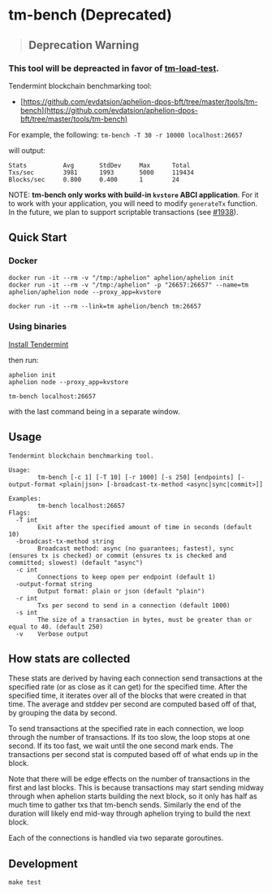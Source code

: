# tm-bench (Deprecated)

> ## **Deprecation Warning**

### This tool will be depreacted in favor of [tm-load-test](https://github.com/interchainio/tm-load-test).

Tendermint blockchain benchmarking tool:

- [https://github.com/evdatsion/aphelion-dpos-bft/tree/master/tools/tm-bench](https://github.com/evdatsion/aphelion-dpos-bft/tree/master/tools/tm-bench)

For example, the following: `tm-bench -T 30 -r 10000 localhost:26657`

will output:

```
Stats          Avg       StdDev     Max      Total
Txs/sec        3981      1993       5000     119434
Blocks/sec     0.800     0.400      1        24
```

NOTE: **tm-bench only works with build-in `kvstore` ABCI application**. For it
to work with your application, you will need to modify `generateTx` function.
In the future, we plan to support scriptable transactions (see
[\#1938](https://github.com/evdatsion/aphelion-dpos-bft/issues/1938)).

## Quick Start

### Docker

```
docker run -it --rm -v "/tmp:/aphelion" aphelion/aphelion init
docker run -it --rm -v "/tmp:/aphelion" -p "26657:26657" --name=tm aphelion/aphelion node --proxy_app=kvstore

docker run -it --rm --link=tm aphelion/bench tm:26657
```

### Using binaries

[Install Tendermint](https://github.com/evdatsion/aphelion-dpos-bft#install)

then run:

```
aphelion init
aphelion node --proxy_app=kvstore

tm-bench localhost:26657
```

with the last command being in a separate window.

## Usage

```
Tendermint blockchain benchmarking tool.

Usage:
        tm-bench [-c 1] [-T 10] [-r 1000] [-s 250] [endpoints] [-output-format <plain|json> [-broadcast-tx-method <async|sync|commit>]]

Examples:
        tm-bench localhost:26657
Flags:
  -T int
        Exit after the specified amount of time in seconds (default 10)
  -broadcast-tx-method string
        Broadcast method: async (no guarantees; fastest), sync (ensures tx is checked) or commit (ensures tx is checked and committed; slowest) (default "async")
  -c int
        Connections to keep open per endpoint (default 1)
  -output-format string
        Output format: plain or json (default "plain")
  -r int
        Txs per second to send in a connection (default 1000)
  -s int
        The size of a transaction in bytes, must be greater than or equal to 40. (default 250)
  -v    Verbose output
```

## How stats are collected

These stats are derived by having each connection send transactions at the
specified rate (or as close as it can get) for the specified time.
After the specified time, it iterates over all of the blocks that were created
in that time.
The average and stddev per second are computed based off of that, by
grouping the data by second.

To send transactions at the specified rate in each connection, we loop
through the number of transactions.
If its too slow, the loop stops at one second.
If its too fast, we wait until the one second mark ends.
The transactions per second stat is computed based off of what ends up in the
block.

Note that there will be edge effects on the number of transactions in the first
and last blocks.
This is because transactions may start sending midway through when aphelion
starts building the next block, so it only has half as much time to gather txs
that tm-bench sends.
Similarly the end of the duration will likely end mid-way through aphelion
trying to build the next block.

Each of the connections is handled via two separate goroutines.

## Development

```
make test
```
